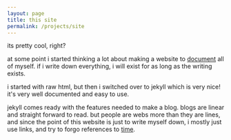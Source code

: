```yaml
---
layout: page
title: this site
permalink: /projects/site
---
```


its pretty cool, right? 

at some point i started thinking a lot about making a website to [document](/thoughts/documentation) all of myself. if i write down everything, i will exist for as long as the writing exists. 

i started with raw html, but then i switched over to jekyll which is very nice! it's very well documented and easy to use.

jekyll comes ready with the features needed to make a blog. blogs are linear and straight forward to read. but people are webs more than they are lines, and since the point of this website is just to write myself down, i mostly just use links, and try to forgo references to [time](/thoughts/time).
